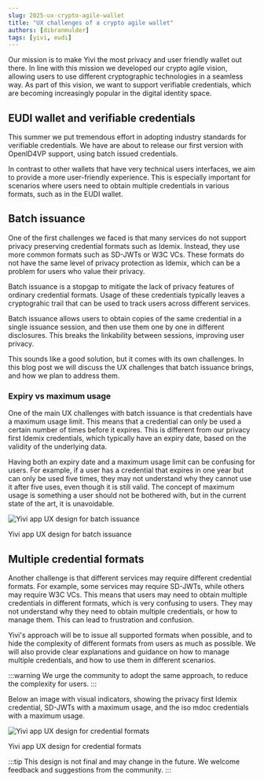 ```yaml
---
slug: 2025-ux-crypto-agile-wallet
title: "UX challenges of a crypto agile wallet"
authors: [dibranmulder]
tags: [yivi, eudi]
---
```


Our mission is to make Yivi the most privacy and user friendly wallet out there. In line with this mission we developed our crypto agile vision, allowing users to use different cryptographic technologies in a seamless way. As part of this vision, we want to support verifiable credentials, which are becoming increasingly popular in the digital identity space.

## EUDI wallet and verifiable credentials
This summer we put tremendous effort in adopting industry standards for verifiable credentials. We have are about to release our first version with OpenID4VP support, using batch issued credentials.

In contrast to other wallets that have very technical users interfaces, we aim to provide a more user-friendly experience. This is especially important for scenarios where users need to obtain multiple credentials in various formats, such as in the EUDI wallet.

## Batch issuance
One of the first challenges we faced is that many services do not support privacy preserving credential formats such as Idemix. Instead, they use more common formats such as SD-JWTs or W3C VCs. These formats do not have the same level of privacy protection as Idemix, which can be a problem for users who value their privacy.

Batch issuance is a stopgap to mitigate the lack of privacy features of ordinary credential formats. Usage of these credentials typically leaves a cryptograhic trail that can be used to track users across different services. 

Batch issuance allows users to obtain copies of the same credential in a single issuance session, and then use them one by one in different disclosures. This breaks the linkability between sessions, improving user privacy.

This sounds like a good solution, but it comes with its own challenges. In this blog post we will discuss the UX challenges that batch issuance brings, and how we plan to address them.

### Expiry vs maximum usage
One of the main UX challenges with batch issuance is that credentials have a maximum usage limit. This means that a credential can only be used a certain number of times before it expires. This is different from our privacy first Idemix credentials, which typically have an expiry date, based on the validity of the underlying data.

Having both an expiry date and a maximum usage limit can be confusing for users. For example, if a user has a credential that expires in one year but can only be used five times, they may not understand why they cannot use it after five uses, even though it is still valid. The concept of maximum usage is something a user should not be bothered with, but in the current state of the art, it is unavoidable.

<div class="center-container">
    <img src="/img/batch-issuance.png" class="mm" alt="Yivi app UX design for batch issuance" />
</div>
<p style={{ textAlign: 'center', marginTop: '1em' }}>
    Yivi app UX design for batch issuance
</p>

## Multiple credential formats
Another challenge is that different services may require different credential formats. For example, some services may require SD-JWTs, while others may require W3C VCs. This means that users may need to obtain multiple credentials in different formats, which is very confusing to users. They may not understand why they need to obtain multiple credentials, or how to manage them. This can lead to frustration and confusion.

Yivi's approach will be to issue all supported formats when possible, and to hide the complexity of different formats from users as much as possible. We will also provide clear explanations and guidance on how to manage multiple credentials, and how to use them in different scenarios.

:::warning
We urge the community to adopt the same approach, to reduce the complexity for users.
:::

Below an image with visual indicators, showing the privacy first Idemix credential, SD-JWTs with a maximum usage, and the iso mdoc credentials with a maximum usage.

<div class="center-container">
    <img src="/img/credential-formats.png" class="mm" alt="Yivi app UX design for credential formats" />
</div>
<p style={{ textAlign: 'center', marginTop: '1em' }}>
    Yivi app UX design for credential formats
</p>

:::tip
This design is not final and may change in the future. We welcome feedback and suggestions from the community.
:::